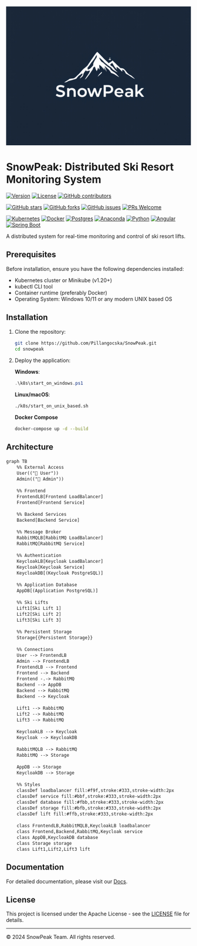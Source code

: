![SnowPeak](./logostuff.jpg)

# SnowPeak: Distributed Ski Resort Monitoring System
[![Version](https://img.shields.io/badge/version-1.0.0-informational.svg)]()
[![License](https://img.shields.io/badge/License-APACHE-lightgrey.svg)](LICENSE)
[![GitHub contributors](https://img.shields.io/badge/contributors-4-orange.svg)]()

[![GitHub stars](https://img.shields.io/github/stars/Pillangocska/SnowPeak.svg)]()
[![GitHub forks](https://img.shields.io/github/forks/Pillangocska/SnowPeak.svg)]()
[![GitHub issues](https://img.shields.io/github/issues/Pillangocska/SnowPeak.svg)]()
[![PRs Welcome](https://img.shields.io/badge/PRs-welcome-brightgreen.svg)]()

[![Kubernetes](https://img.shields.io/badge/kubernetes-%23326ce5.svg?style=flat&logo=kubernetes&logoColor=white)]()
[![Docker](https://img.shields.io/badge/docker-%230db7ed.svg?style=flat&logo=docker&logoColor=white)]()
[![Postgres](https://img.shields.io/badge/Postgres-%23316192.svg?logo=postgresql&logoColor=white)](#)
[![Anaconda](https://img.shields.io/badge/Anaconda-44A833?logo=anaconda&logoColor=fff)](#)
[![Python](https://img.shields.io/badge/Python-3776AB?logo=python&logoColor=fff)](#)
[![Angular](https://img.shields.io/badge/Angular-%23DD0031.svg?logo=angular&logoColor=white)](#)
[![Spring Boot](https://img.shields.io/badge/Spring%20Boot-6DB33F?logo=springboot&logoColor=fff)](#)


A distributed system for real-time monitoring and control of ski resort lifts.

## Prerequisites

Before installation, ensure you have the following dependencies installed:

- Kubernetes cluster or Minikube (v1.20+)
- kubectl CLI tool
- Container runtime (preferably Docker)
- Operating System: Windows 10/11 or any modern UNIX based OS

## Installation

1. Clone the repository:
   ```bash
   git clone https://github.com/Pillangocska/SnowPeak.git
   cd snowpeak
   ```

2. Deploy the application:

   **Windows**:
   ```powershell
   .\k8s\start_on_windows.ps1
   ```

   **Linux/macOS**:
   ```bash
   ./k8s/start_on_unix_based.sh
   ```
   **Docker Compose**
   ```bash
   docker-compose up -d --build
   ```
## Architecture

```mermaid
graph TB
    %% External Access
    User(("👤 User"))
    Admin(("👤 Admin"))

    %% Frontend
    FrontendLB[Frontend LoadBalancer]
    Frontend[Frontend Service]

    %% Backend Services
    Backend[Backend Service]

    %% Message Broker
    RabbitMQLB[RabbitMQ LoadBalancer]
    RabbitMQ[RabbitMQ Service]

    %% Authentication
    KeycloakLB[Keycloak LoadBalancer]
    Keycloak[Keycloak Service]
    KeycloakDB[(Keycloak PostgreSQL)]

    %% Application Database
    AppDB[(Application PostgreSQL)]

    %% Ski Lifts
    Lift1[Ski Lift 1]
    Lift2[Ski Lift 2]
    Lift3[Ski Lift 3]

    %% Persistent Storage
    Storage{{Persistent Storage}}

    %% Connections
    User --> FrontendLB
    Admin --> FrontendLB
    FrontendLB --> Frontend
    Frontend --> Backend
    Frontend -.-> RabbitMQ
    Backend --> AppDB
    Backend --> RabbitMQ
    Backend --> Keycloak

    Lift1 --> RabbitMQ
    Lift2 --> RabbitMQ
    Lift3 --> RabbitMQ

    KeycloakLB --> Keycloak
    Keycloak --> KeycloakDB

    RabbitMQLB --> RabbitMQ
    RabbitMQ --> Storage

    AppDB --> Storage
    KeycloakDB --> Storage

    %% Styles
    classDef loadbalancer fill:#f9f,stroke:#333,stroke-width:2px
    classDef service fill:#bbf,stroke:#333,stroke-width:2px
    classDef database fill:#fbb,stroke:#333,stroke-width:2px
    classDef storage fill:#bfb,stroke:#333,stroke-width:2px
    classDef lift fill:#ffb,stroke:#333,stroke-width:2px

    class FrontendLB,RabbitMQLB,KeycloakLB loadbalancer
    class Frontend,Backend,RabbitMQ,Keycloak service
    class AppDB,KeycloakDB database
    class Storage storage
    class Lift1,Lift2,Lift3 lift
```

## Documentation

For detailed documentation, please visit our [Docs](./docs/).

## License

This project is licensed under the Apache License - see the [LICENSE](LICENSE) file for details.



---

© 2024 SnowPeak Team. All rights reserved.
